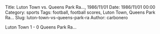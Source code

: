 Title: Luton Town vs. Queens Park Ra…, 1986/11/01
Date: 1986/11/01 00:00
Category: sports
Tags: football, football scores, Luton Town, Queens Park Ra…
Slug: luton-town-vs-queens-park-ra
Author: carbonero


Luton Town 1 - 0 Queens Park Ra…
